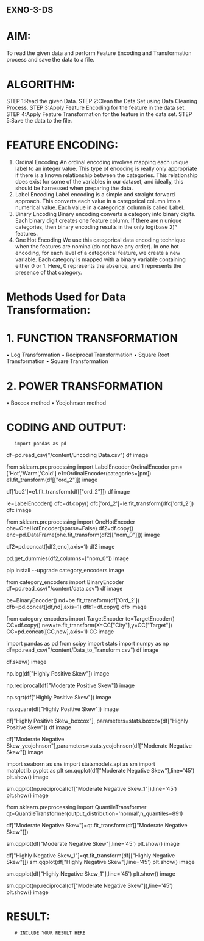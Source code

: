 ## EXNO-3-DS

# AIM:
To read the given data and perform Feature Encoding and Transformation process and save the data to a file.

# ALGORITHM:
STEP 1:Read the given Data.
STEP 2:Clean the Data Set using Data Cleaning Process.
STEP 3:Apply Feature Encoding for the feature in the data set.
STEP 4:Apply Feature Transformation for the feature in the data set.
STEP 5:Save the data to the file.

# FEATURE ENCODING:
1. Ordinal Encoding
An ordinal encoding involves mapping each unique label to an integer value. This type of encoding is really only appropriate if there is a known relationship between the categories. This relationship does exist for some of the variables in our dataset, and ideally, this should be harnessed when preparing the data.
2. Label Encoding
Label encoding is a simple and straight forward approach. This converts each value in a categorical column into a numerical value. Each value in a categorical column is called Label.
3. Binary Encoding
Binary encoding converts a category into binary digits. Each binary digit creates one feature column. If there are n unique categories, then binary encoding results in the only log(base 2)ⁿ features.
4. One Hot Encoding
We use this categorical data encoding technique when the features are nominal(do not have any order). In one hot encoding, for each level of a categorical feature, we create a new variable. Each category is mapped with a binary variable containing either 0 or 1. Here, 0 represents the absence, and 1 represents the presence of that category.

# Methods Used for Data Transformation:
  # 1. FUNCTION TRANSFORMATION
• Log Transformation
• Reciprocal Transformation
• Square Root Transformation
• Square Transformation
  # 2. POWER TRANSFORMATION
• Boxcox method
• Yeojohnson method

# CODING AND OUTPUT:
       import pandas as pd
df=pd.read_csv("/content/Encoding Data.csv")
df
image

from sklearn.preprocessing import LabelEncoder,OrdinalEncoder
pm=['Hot','Warm','Cold']
e1=OrdinalEncoder(categories=[pm])
e1.fit_transform(df[["ord_2"]])
image

df['bo2']=e1.fit_transform(df[["ord_2"]])
df
image

le=LabelEncoder()
dfc=df.copy()
dfc['ord_2']=le.fit_transform(dfc['ord_2'])
dfc
image

from sklearn.preprocessing import OneHotEncoder
ohe=OneHotEncoder(sparse=False)
df2=df.copy()
enc=pd.DataFrame(ohe.fit_transform(df2[["nom_0"]]))
image

df2=pd.concat([df2,enc],axis=1)
df2
image

pd.get_dummies(df2,columns=["nom_0"])
image

pip install --upgrade category_encoders
image

from category_encoders import BinaryEncoder
df=pd.read_csv("/content/data.csv")
df
image

be=BinaryEncoder()
nd=be.fit_transform(df['Ord_2'])
dfb=pd.concat([df,nd],axis=1)
dfb1=df.copy()
dfb
image

from category_encoders import TargetEncoder
te=TargetEncoder()
CC=df.copy()
new=te.fit_transform(X=CC["City"],y=CC["Target"])
CC=pd.concat([CC,new],axis=1)
CC
image

import pandas as pd
from scipy import stats
import numpy as np
df=pd.read_csv("/content/Data_to_Transform.csv")
df
image

df.skew()
image

np.log(df["Highly Positive Skew"])
image

np.reciprocal(df["Moderate Positive Skew"])
image

np.sqrt(df["Highly Positive Skew"])
image

np.square(df["Highly Positive Skew"])
image

df["Highly Positive Skew_boxcox"], parameters=stats.boxcox(df["Highly Positive Skew"])
df
image

df["Moderate Negative Skew_yeojohnson"],parameters=stats.yeojohnson(df["Moderate Negative Skew"])
image

import seaborn as sns
import statsmodels.api as sm
import matplotlib.pyplot as plt
sm.qqplot(df["Moderate Negative Skew"],line='45')
plt.show()
image

sm.qqplot(np.reciprocal(df["Moderate Negative Skew_1"]),line='45')
plt.show()
image

from sklearn.preprocessing import QuantileTransformer
qt=QuantileTransformer(output_distribution='normal',n_quantiles=891)

df["Moderate Negative Skew"]=qt.fit_transform(df[["Moderate Negative Skew"]])

sm.qqplot(df["Moderate Negative Skew"],line='45')
plt.show()
image

df["Highly Negative Skew_1"]=qt.fit_transform(df[["Highly Negative Skew"]])
sm.qqplot(df["Highly Negative Skew"],line='45')
plt.show()
image

sm.qqplot(df["Highly Negative Skew_1"],line='45')
plt.show()
image

sm.qqplot(np.reciprocal(df["Moderate Negative Skew"]),line='45')
plt.show()
image
# RESULT:
       # INCLUDE YOUR RESULT HERE

       
